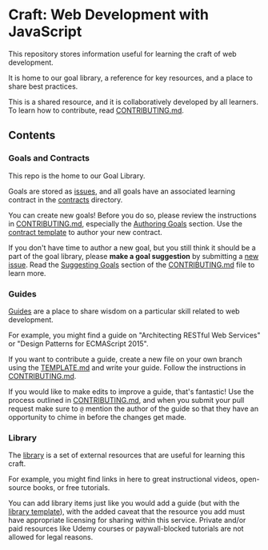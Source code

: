 # Craft: Web Development with JavaScript

This repository stores information useful for learning the craft of web development.

It is home to our goal library, a reference for key resources, and a place to share best practices.

This is a shared resource, and it is collaboratively developed by all learners. To learn how to contribute, read [CONTRIBUTING.md](CONTRIBUTING.md).

## Contents

### Goals and Contracts

This repo is the home to our Goal Library.

Goals are stored as [issues][repo-issues], and all goals have an associated learning contract in the [contracts](./contracts) directory.

You can create new goals! Before you do so, please review the instructions in [CONTRIBUTING.md](CONTRIBUTING.md), especially the [Authoring Goals](CONTRIBUTING.md#authoring-goals) section. Use the [contract template][contract-template] to author your new contract.

If you don't have time to author a new goal, but you still think it should be a part of the goal library, please **make a goal suggestion** by submitting a [new issue][repo-issues]. Read the [Suggesting Goals](CONTRIBUTING.md#suggesting-goals) section of the [CONTRIBUTING.md](CONTRIBUTING.md) file to learn more.

### Guides

[Guides](./guides) are a place to share wisdom on a particular skill related to web development.

For example, you might find a guide on "Architecting RESTful Web Services" or "Design Patterns for ECMAScript 2015".

If you want to contribute a guide, create a new file on your own branch using the [TEMPLATE.md][guide-template] and write your guide. Follow the instructions in [CONTRIBUTING.md](CONTRIBUTING.md).

If you would like to make edits to improve a guide, that's fantastic! Use the process outlined in [CONTRIBUTING.md](CONTRIBUTING.md), and when you submit your pull request make sure to `@` mention the author of the guide so that they have an opportunity to chime in before the changes get made.

### Library

The [library](./library) is a set of external resources that are useful for learning this craft.

For example, you might find links in here to great instructional videos, open-source books, or free tutorials.

You can add library items just like you would add a guide (but with the [library template][library-template]), with the added caveat that the resource you add must have appropriate licensing for sharing within this service. Private and/or paid resources like Udemy courses or paywall-blocked tutorials are not allowed for legal reasons.

[contract-template]: ./contracts/_TEMPLATE.md
[guide-template]: ./guides/TEMPLATE.md
[library-template]: ./library/TEMPLATE.md
[repo-issues]: https://github.com/GuildCrafts/web-development-js/issues/
